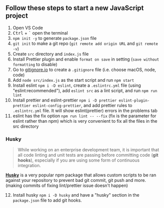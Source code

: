 ## Follow these steps to start a new JavaScript project

1. Open VS Code
2. <kbd>Ctrl</kbd> + <kbd>`</kbd> open the terminal
3. `npm init -y` to generate `package.json` file
4. `git init` to make a git repo (`git remote add origin URL` and `git remote -v`)
5. Create `src` directory and `index.js` file
6. Install Prettier plugin and enable `format on save` in setting (`save without formatting` to disable)
7. Go to [gitignore.io](https://www.gitignore.io/) to create a `.gitignore` file (i.e. choose macOS, node, code)
8. Add `node src/index.js` as the start script and run `npm start`
9. Install eslint `npm i -D eslint`, create a `.eslintrc.yml` file (using "eslint:recommended"), add `eslint src` as a lint script, and run `npm run lint`
10. Install prettier and eslint-prettier `npm i -D prettier eslint-plugin-prettier eslint-config-prettier`, and add prettier rules to `.eslintrc.yml` file. It will show eslint(prettier) errors in the problems tab
11. eslint has the fix option `npm run lint -- --fix` (fix is the parameter for eslint rather than npm) which is very convenient to fix all the files in the src directory

### Husky

> While working on an enterprise development team, it is important that all code linting and unit tests are passing before committing code (**git hooks**), especially if you are using some form of continuous integration.

[**Husky**](https://github.com/typicode/husky) is a very popular npm package that allows custom scripts to be ran against your repository to prevent bad git commit, git push and more. (making commits of fixing lint/prettier issue doesn't happen)

12. Install husky `npm i -D husky` and have a "husky" section in the `package.json` file to add git hooks.

